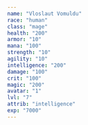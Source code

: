 ```yaml
---
name: "Vloslaut Vomuldu"
race: "human"
class: "mage"
health: "200"
armor: "10"
mana: "100"
strength: "10"
agility: "10"
intelligence: "200"
damage: "100"
crit: "100"
magic: "200"
avatar: "1"
lvl: "7"
attrib: "intelligence"
exp: "7000"
---
```

